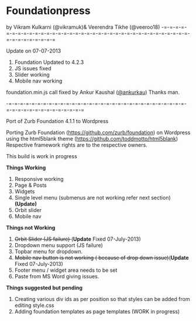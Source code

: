 <h1>Foundationpress</h1>
by Vikram Kulkarni (@vikramuk)& Veerendra Tikhe (@veeroo18)
-=-=-=-=-=-=-=-=-=-=-=-=-=-=-=-=-=-=-=-=-=-=-=-=-=-=-=-=-=-=-=-=-=-=-=-=-=-=-=-=-=-=-=-=-=

Update on 07-07-2013
1. Foundation Updated to 4.2.3 
2. JS issues fixed
3. Slider working
4. Mobile nav working

foundation.min.js call fixed by Ankur Kaushal (<a href="https://twitter.com/ankurkau">@ankurkau</a>) Thanks man. 

-=-=-=-=-=-=-=-=-=-=-=-=-=-=-=-=-=-=-=-=-=-=-=-=-=-=-=-=-=-=-=-=-=-=-=-=-=-=-=-=-=-=-=-=-=

Port of Zurb Foundation 4.1.1 to Wordpress 

Porting Zurb Foundation (https://github.com/zurb/foundation) on Wordpress using the html5blank theme (https://github.com/toddmotto/html5blank)
Respective framework rights are to the respective owners.

This build is work in progress <br/>

<b>Things Working</b> <br>
1. Responsive working  <br>
2. Page & Posts <br>
3. Widgets <br>
4. Single level menu (submenus are not working refer next section)<br>
<strong>(Update)</strong>
5. Orbit slider <br>
6. Mobile nav <br>

<b>Things not Working</b> <br>
1. <strike>Orbit Slider (JS failure) </strike> (<b>Update</b> Fixed 07-July-2013)<br> 
2. Dropdown menu support  (JS failure)<br>
3. Topbar menu for dropdown.<br>
4. <strike>Mobile nav button is not working ( because of drop down issue)</strike>(<b>Update</b> Fixed 07-July-2013)<br>
5. Footer menu / widget area needs to be set<br>
6. Paste from MS Word giving issues.<br>


<b>Things suggested but pending </b> <br>
1. Creating various div ids as per position so that styles can be added from editing style.css <br>
2. Adding foundation templates as page templates (WORK in progress) <br>

